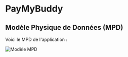 # PayMyBuddy

## Modèle Physique de Données (MPD)

Voici le MPD de l'application :

![Modèle MPD](src/main/resources/modèle%20MPD.png)
